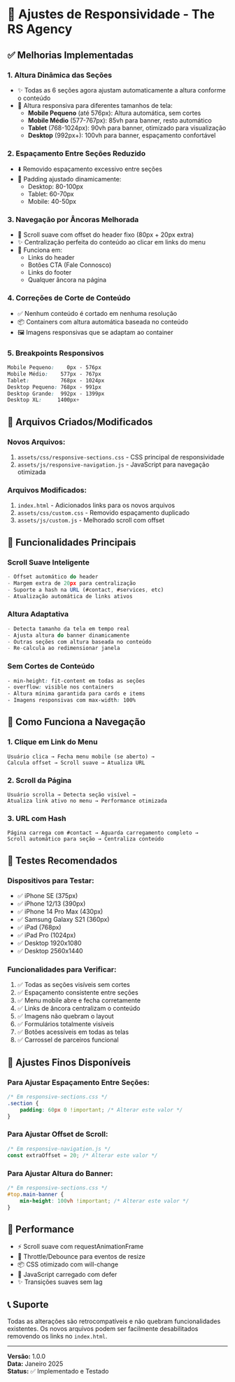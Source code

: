 # 📱 Ajustes de Responsividade - The RS Agency

## ✅ Melhorias Implementadas

### 1. **Altura Dinâmica das Seções**
- ✨ Todas as 6 seções agora ajustam automaticamente a altura conforme o conteúdo
- 📏 Altura responsiva para diferentes tamanhos de tela:
  - **Mobile Pequeno** (até 576px): Altura automática, sem cortes
  - **Mobile Médio** (577-767px): 85vh para banner, resto automático
  - **Tablet** (768-1024px): 90vh para banner, otimizado para visualização
  - **Desktop** (992px+): 100vh para banner, espaçamento confortável

### 2. **Espaçamento Entre Seções Reduzido**
- ⬇️ Removido espaçamento excessivo entre seções
- 🎯 Padding ajustado dinamicamente:
  - Desktop: 80-100px
  - Tablet: 60-70px
  - Mobile: 40-50px

### 3. **Navegação por Âncoras Melhorada**
- 🎯 Scroll suave com offset do header fixo (80px + 20px extra)
- ✨ Centralização perfeita do conteúdo ao clicar em links do menu
- 🔗 Funciona em:
  - Links do header
  - Botões CTA (Fale Connosco)
  - Links do footer
  - Qualquer âncora na página

### 4. **Correções de Corte de Conteúdo**
- ✅ Nenhum conteúdo é cortado em nenhuma resolução
- 📦 Containers com altura automática baseada no conteúdo
- 🖼️ Imagens responsivas que se adaptam ao container

### 5. **Breakpoints Responsivos**
```css
Mobile Pequeno:    0px - 576px
Mobile Médio:    577px - 767px
Tablet:          768px - 1024px
Desktop Pequeno: 768px - 991px
Desktop Grande:  992px - 1399px
Desktop XL:     1400px+
```

## 📁 Arquivos Criados/Modificados

### **Novos Arquivos:**
1. `assets/css/responsive-sections.css` - CSS principal de responsividade
2. `assets/js/responsive-navigation.js` - JavaScript para navegação otimizada

### **Arquivos Modificados:**
1. `index.html` - Adicionados links para os novos arquivos
2. `assets/css/custom.css` - Removido espaçamento duplicado
3. `assets/js/custom.js` - Melhorado scroll com offset

## 🎨 Funcionalidades Principais

### **Scroll Suave Inteligente**
```javascript
- Offset automático do header
- Margem extra de 20px para centralização
- Suporte a hash na URL (#contact, #services, etc)
- Atualização automática de links ativos
```

### **Altura Adaptativa**
```javascript
- Detecta tamanho da tela em tempo real
- Ajusta altura do banner dinamicamente
- Outras seções com altura baseada no conteúdo
- Re-calcula ao redimensionar janela
```

### **Sem Cortes de Conteúdo**
```css
- min-height: fit-content em todas as seções
- overflow: visible nos containers
- Altura mínima garantida para cards e items
- Imagens responsivas com max-width: 100%
```

## 🎯 Como Funciona a Navegação

### **1. Clique em Link do Menu**
```
Usuário clica → Fecha menu mobile (se aberto) → 
Calcula offset → Scroll suave → Atualiza URL
```

### **2. Scroll da Página**
```
Usuário scrolla → Detecta seção visível → 
Atualiza link ativo no menu → Performance otimizada
```

### **3. URL com Hash**
```
Página carrega com #contact → Aguarda carregamento completo → 
Scroll automático para seção → Centraliza conteúdo
```

## 📱 Testes Recomendados

### **Dispositivos para Testar:**
- ✅ iPhone SE (375px)
- ✅ iPhone 12/13 (390px)
- ✅ iPhone 14 Pro Max (430px)
- ✅ Samsung Galaxy S21 (360px)
- ✅ iPad (768px)
- ✅ iPad Pro (1024px)
- ✅ Desktop 1920x1080
- ✅ Desktop 2560x1440

### **Funcionalidades para Verificar:**
1. ✅ Todas as seções visíveis sem cortes
2. ✅ Espaçamento consistente entre seções
3. ✅ Menu mobile abre e fecha corretamente
4. ✅ Links de âncora centralizam o conteúdo
5. ✅ Imagens não quebram o layout
6. ✅ Formulários totalmente visíveis
7. ✅ Botões acessíveis em todas as telas
8. ✅ Carrossel de parceiros funcional

## 🔧 Ajustes Finos Disponíveis

### **Para Ajustar Espaçamento Entre Seções:**
```css
/* Em responsive-sections.css */
.section {
    padding: 60px 0 !important; /* Alterar este valor */
}
```

### **Para Ajustar Offset de Scroll:**
```javascript
/* Em responsive-navigation.js */
const extraOffset = 20; /* Alterar este valor */
```

### **Para Ajustar Altura do Banner:**
```css
/* Em responsive-sections.css */
#top.main-banner {
    min-height: 100vh !important; /* Alterar este valor */
}
```

## 🚀 Performance

- ⚡ Scroll suave com requestAnimationFrame
- 🎯 Throttle/Debounce para eventos de resize
- 📦 CSS otimizado com will-change
- 🔄 JavaScript carregado com defer
- ✨ Transições suaves sem lag

## 📞 Suporte

Todas as alterações são retrocompatíveis e não quebram funcionalidades existentes.
Os novos arquivos podem ser facilmente desabilitados removendo os links no `index.html`.

---

**Versão:** 1.0.0  
**Data:** Janeiro 2025  
**Status:** ✅ Implementado e Testado
